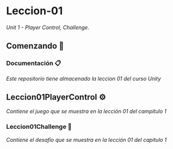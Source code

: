 # Leccion-01
_Unit 1 - Player Control, Challenge._

## Comenzando 🚀
### Documentación 📋

_Este repositorio tiene almacenado la leccion 01 del curso Unity_

## Leccion01PlayerControl ⚙️

_Contiene el juego que se muestra en la lección 01 del campitulo 1_

### Leccion01Challenge 🔩

_Contiene el desafio que se muestra en la lección 01 del capitulo 1_
